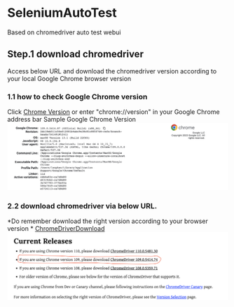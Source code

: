 # SeleniumAutoTest
Based on chromedriver auto test webui

## Step.1 download chromedriver
Access below URL and download the chromedriver version according to your local Google Chrome browser version
### 1.1 how to check Google Chrome version
Click [Chrome Version](chrome://version) or enter "chrome://version" in your Google Chrome address bar
Sample Google Chrome Version
![Google Chrome Version](./images/GoogleChromeVersion-Sample.png)
### 2.2 download chromedriver via below URL. 
*Do remember download the right version according to your browser version *
[ChromeDriverDownload](https://chromedriver.chromium.org/downloads)
![chromedriver download](./images/chromedriver_download.png)